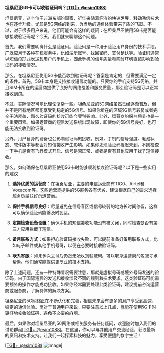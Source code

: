 **坦桑尼亚5G卡可以收验证码吗？[[TG💪+ @esim1088](https://t.me/s/esim1088)]**

坦桑尼亚，这个位于非洲东部的国家，近年来随着经济的快速发展，移动通信技术也在逐步升级。尤其是5G网络的到来，为当地的通信体验带来了质的飞跃。不过，对于很多用户来说，他们可能会有这样的疑问：在坦桑尼亚使用5G卡是否能够接收验证码呢？今天，我们就来聊聊这个问题。

首先，我们需要明确什么是验证码。验证码是一种用于验证用户身份的技术手段，广泛应用于各种在线服务中，比如注册账号、找回密码、支付确认等。验证码通常以短信的形式发送到用户的手机上，因此手机的信号质量和网络环境直接影响到验证码的接收情况。

那么，在坦桑尼亚使用5G卡能否收到验证码呢？答案是肯定的，但需要满足一定的条件。首先，5G卡本身是支持接收短信功能的。只要你的手机支持5G网络，并且SIM卡所在的运营商提供了良好的网络覆盖和服务质量，那么验证码是可以正常接收到的。

不过，实际情况可能比理论复杂一些。坦桑尼亚的5G网络虽然已经逐渐普及，但并不是所有地区都能享受到稳定的5G信号。如果你所在的区域5G信号较弱或者完全无法覆盖，那么验证码的接收可能会受到影响。此外，运营商的服务质量也是一个重要因素。如果运营商的短信发送系统出现故障，即使你的5G信号良好，也可能无法接收到验证码。

另外，用户自身的设备也会影响验证码的接收。例如，手机的信号强度、电池状态、软件版本等都会对短信接收产生影响。如果你发现验证码迟迟未到，不妨检查一下手机是否有飞行模式开启、信号是否正常、或者是否有其他应用干扰了短信接收。

那么，如何确保在坦桑尼亚使用5G卡时能够顺利接收验证码呢？以下是一些实用的建议：

1. **选择优质的运营商**：在坦桑尼亚，主要的电信运营商有TIGO、Airtel和Vodacom等。这些运营商提供的5G服务各有优劣，建议根据自己的需求选择服务质量较好的运营商。

2. **保持手机信号良好**：尽量避免在信号盲区或信号较弱的地方长时间停留，这样可以确保验证码能够及时到达。

3. **定期检查设备设置**：确保手机的短信接收功能没有被关闭，同时检查是否有第三方应用拦截了短信。

4. **备用联系方式**：如果担心验证码接收失败，可以提前准备好备用联系方式，比如电子邮件或其他手机号码，以便在必要时接收验证码。

5. **联系客服**：如果多次尝试后仍然无法收到验证码，可以联系运营商的客服寻求帮助。他们通常能提供更专业的技术支持。

除了上述问题，还有一种特殊情况需要注意，那就是虚拟号码或境外号码发送的验证码。由于国际短信的发送和接收涉及不同的规则和技术要求，这类验证码可能需要额外的操作才能成功接收。如果你经常需要处理此类验证码，建议提前咨询运营商或服务商，了解具体的解决方案。

坦桑尼亚的5G网络正在不断优化和完善，相信未来会有更多的用户享受到高速、稳定的通信体验。而对于普通用户来说，只要注意以上几点，就能在使用5G卡时更好地接收验证码，避免不必要的麻烦。

最后，如果你对坦桑尼亚的5G网络或相关服务有任何疑问，欢迎随时加入我们的讨论群组[[TG💪+ @esim1088](https://t.me/s/esim1088)]。在这里，你可以与其他用户交流经验，获取最新的资讯和技术支持。让我们一起探索科技的魅力，享受便捷的数字生活！

[[TG💪+ @esim1088](https://t.me/s/esim1088) ![Image](https://i.postimg.cc/4NQfJmqS/Snipaste-2025-05-13-00-14-12.png)]